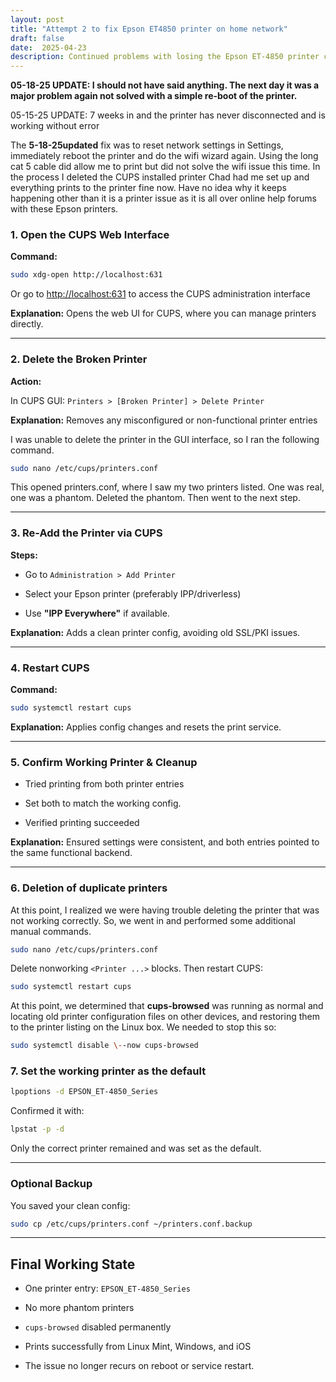 ```yaml
---
layout: post
title: "Attempt 2 to fix Epson ET4850 printer on home network"
draft: false
date:  2025-04-23
description: Continued problems with losing the Epson ET-4850 printer connection over the network led me to a series of troubleshooting steps to resolve it today.  
---
```


**05-18-25 UPDATE:  I should not have said anything.  The next day it was a major problem again not solved with a simple re-boot of the printer.**  

05-15-25 UPDATE:  7 weeks in and the printer has never disconnected and is working without error

The **5-18-25updated** fix was to reset network settings in Settings, immediately reboot the printer and do the wifi wizard again.  Using the long cat 5 cable did allow me to print but did not solve the wifi issue this time.  In the process I deleted the CUPS installed printer Chad had me set up and everything prints to the printer fine now.  Have no idea why it keeps happening other than it is a printer issue as it is all over online help forums with these Epson printers.



### **1\. Open the CUPS Web Interface**

**Command:**

```sh
sudo xdg-open http://localhost:631
```

Or go to [http://localhost:631](http://localhost:631) to access the CUPS administration interface

**Explanation:** Opens the web UI for CUPS, where you can manage printers directly.

---

### **2\. Delete the Broken Printer**

**Action:**

 In CUPS GUI: `Printers > [Broken Printer] > Delete Printer`

**Explanation:** Removes any misconfigured or non-functional printer entries

I was unable to delete the printer in the GUI interface, so I ran the following command. 

```sh 
sudo nano /etc/cups/printers.conf

```

This opened printers.conf, where I saw my two printers listed. One was real, one was a phantom. Deleted the phantom. Then went to the next step. 

---

### **3\. Re-Add the Printer via CUPS**

**Steps:**

* Go to `Administration > Add Printer`

* Select your Epson printer (preferably IPP/driverless)

* Use **"IPP Everywhere"** if available.

**Explanation:** Adds a clean printer config, avoiding old SSL/PKI issues.

---

### **4\. Restart CUPS**

**Command:**

```sh
sudo systemctl restart cups

```

**Explanation:** Applies config changes and resets the print service.

---

### **5\. Confirm Working Printer & Cleanup**

* Tried printing from both printer entries

* Set both to match the working config.

* Verified printing succeeded

**Explanation:** Ensured settings were consistent, and both entries pointed to the same functional backend.

---

### **6\. Deletion of duplicate printers**

At this point, I realized we were having trouble deleting the printer that was not working correctly. So, we went in and performed some additional manual commands. 

```sh
sudo nano /etc/cups/printers.conf

```

Delete nonworking `<Printer ...>` blocks. Then restart CUPS:

```sh  
sudo systemctl restart cups

```

At this point, we determined that **cups-browsed** was running as normal and locating old printer configuration files on other devices, and restoring them to the printer listing on the Linux box. We needed to stop this so:	

```sh 
sudo systemctl disable \--now cups-browsed

```

### **7\. Set the working printer as the default**

```sh 
lpoptions -d EPSON_ET-4850_Series  
```

Confirmed it with:

```sh 
lpstat -p -d  
```

Only the correct printer remained and was set as the default.

---

### **Optional Backup**

You saved your clean config:

```sh  
sudo cp /etc/cups/printers.conf ~/printers.conf.backup  
```

---

## **Final Working State**

* One printer entry: `EPSON_ET-4850_Series`

* No more phantom printers

* `cups-browsed` disabled permanently

* Prints successfully from Linux Mint, Windows, and iOS

* The issue no longer recurs on reboot or service restart.

